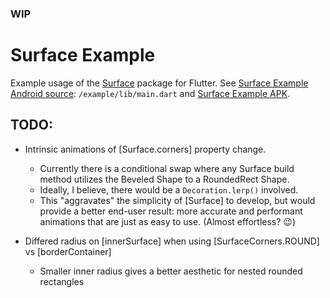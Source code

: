### WIP
# Surface Example

Example usage of the [Surface](https://github.com/Zabadam/surface) package for Flutter. See [Surface Example Android source](https://github.com/Zabadam/surface/example/lib/main.dart): `/example/lib/main.dart` and [Surface Example APK](https://github.com/Zabadam/surface/example/build/app/outputs/flutter-apk/app-release.apk).

## TODO:

- Intrinsic animations of [Surface.corners] property change.
    - Currently there is a conditional swap where any Surface build method utilizes the Beveled Shape to a RoundedRect Shape.
    - Ideally, I believe, there would be a `Decoration.lerp()` involved.
    - This "aggravates" the simplicity of [Surface] to develop, but would provide a better end-user result: more accurate and performant animations that are just as easy to use. (Almost effortless? 😉)

- Differed radius on [innerSurface] when using [SurfaceCorners.ROUND] vs [borderContainer]
    - Smaller inner radius gives a better aesthetic for nested rounded rectangles
